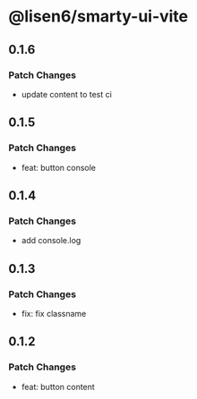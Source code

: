 # @lisen6/smarty-ui-vite

## 0.1.6

### Patch Changes

- update content to test ci

## 0.1.5

### Patch Changes

- feat: button console

## 0.1.4

### Patch Changes

- add console.log

## 0.1.3

### Patch Changes

- fix: fix classname

## 0.1.2

### Patch Changes

- feat: button content
